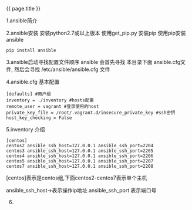 {{ page.title }}

1.ansible简介

2.ansible安装
安装python2.7或以上版本
使用get_pip.py 安装pip
使用pip安装ansible
```
pip install ansible
```

3.ansible启动寻找配置文件顺序
ansible 会首先寻找 本目录下面 ansible.cfg文件,
然后会寻找 /etc/ansible/ansible.cfg 文件

4.ansible.cfg 基本配置

```
[defaults] #用户组
inventory = ./inventory #hosts配置
remote_user = vagrant #登录使用的host
private_key_file = /root/.vagrant.d/insecure_private_key #ssh密钥
host_key_checking = False
```

5.inventory 介绍

```
[centos]
centos2 ansible_ssh_host=127.0.0.1 ansible_ssh_port=2204
centos3 ansible_ssh_host=127.0.0.1 ansible_ssh_port=2205
centos4 ansible_ssh_host=127.0.0.1 ansible_ssh_port=2206
centos5 ansible_ssh_host=127.0.0.1 ansible_ssh_port=2207
centos7 ansible_ssh_host=127.0.0.1 ansible_ssh_port=2208

```
[centos]表示是centos组,下面centos2-centos7表示单个主机

ansible_ssh_host->表示操作ip地址 ansible_ssh_port 表示端口号

6.
